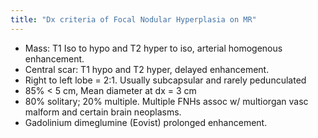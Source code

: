 ```yaml
---
title: "Dx criteria of Focal Nodular Hyperplasia on MR"
---
```

* Mass: T1 Iso to hypo and T2 hyper to iso, arterial homogenous enhancement.
* Central scar: T1 hypo and T2 hyper, delayed enhancement.
* Right to left lobe = 2:1. Usually subcapsular and rarely pedunculated
* 85% &lt; 5 cm, Mean diameter at dx = 3 cm
* 80% solitary; 20% multiple. Multiple FNHs assoc w/ multiorgan vasc malform and certain brain neoplasms.
* Gadolinium dimeglumine (Eovist) prolonged enhancement.

